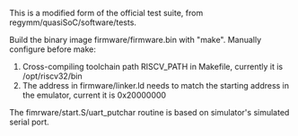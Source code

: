 This is a modified form of the official test suite, from regymm/quasiSoC/software/tests.

Build the binary image firmware/firmware.bin with "make". Manually configure before make:
1. Cross-compiling toolchain path RISCV_PATH in Makefile, currently it is /opt/riscv32/bin
2. The address in firmware/linker.ld needs to match the starting address in the emulator, current it is 0x20000000
 

The fimrware/start.S/uart_putchar routine is based on simulator's simulated serial port. 

